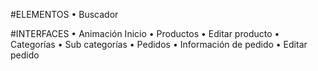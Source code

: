 #ELEMENTOS
• Buscador 

#INTERFACES
• Animación Inicio
• Productos 
• Editar producto
• Categorías 
• Sub categorías
• Pedidos 
• Información de pedido
• Editar pedido
